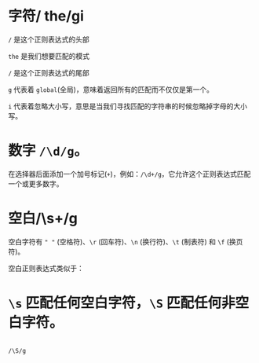 # 字符/ the/gi

`/` 是这个正则表达式的头部

`the` 是我们想要匹配的模式

`/` 是这个正则表达式的尾部

`g` 代表着 `global`(全局)，意味着返回所有的匹配而不仅仅是第一个。

`i` 代表着忽略大小写，意思是当我们寻找匹配的字符串的时候忽略掉字母的大小写。

# 数字 `/\d/g`。

在选择器后面添加一个加号标记(`+`)，例如：`/\d+/g`，它允许这个正则表达式匹配一个或更多数字。



# 空白/\s+/g

空白字符有 `" "` (空格符)、`\r` (回车符)、`\n` (换行符)、`\t` (制表符) 和 `\f` (换页符)。

空白正则表达式类似于：

# `\s` 匹配任何空白字符，`\S` 匹配任何非空白字符。

```

```

 `/\S/g` 